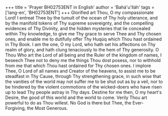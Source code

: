 +++
title = 'Prayer BH02753ENT in English'
author = 'Bahá'u'lláh'
tags = ['lang-en', 'BH02753ENT']
+++
Glorified art Thou, O my compassionate Lord!  I entreat Thee by the tumult of the ocean of Thy holy utterance, and by the manifold tokens of Thy supreme sovereignty, and the compelling evidences of Thy Divinity, and the hidden mysteries that lie concealed within Thy knowledge, to give me Thy grace to serve Thee and Thy chosen ones, and enable me to dutifully offer Thy Huqúq which Thou hast ordained in Thy Book.
I am the one, O my Lord, who hath set his affections on Thy realm of glory, and hath clung tenaciously to the hem of Thy generosity.  O Thou Who art the Lord of all being and the Ruler of the kingdom of names, I beseech Thee not to deny me the things Thou dost posess, nor to withhold from me that which Thou hast ordained for Thy chosen ones.
I implore Thee, O Lord of all names and Creator of the heavens, to assist me to be steadfast in Thy Cause, through Thy strengthening grace, in such wise that the vanities of the world may not suffer me to be shut out as by a veil, nor to be hindered by the violent commotions of the wicked-doers who have risen up to lead Thy people astray in Thy days.  Destine for me then, O my heart's Desire, the good of this world and the world to come.  Verily Thou art powerful to do as Thou willest.  No God is there but Thee, the Ever-Forgiving, the Most Generous.

